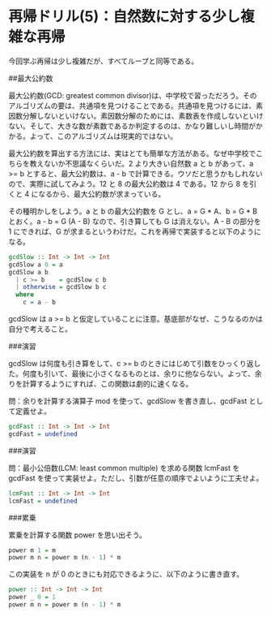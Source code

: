 # 再帰ドリル(5)：自然数に対する少し複雑な再帰

今回学ぶ再帰は少し複雑だが、すべてループと同等である。

##最大公約数

最大公約数(GCD: greatest common divisor)は、中学校で習っただろう。そのアルゴリズムの要は、共通項を見つけることである。共通項を見つけるには、素因数分解しないといけない。素因数分解のためには、素数表を作成しないといけない。そして、大きな数が素数であるか判定するのは、かなり難しいし時間がかかる。よって、このアルゴリズムは現実的ではない。

最大公約数を算出する方法には、実はとても簡単な方法がある。なぜ中学校でこちらを教えないか不思議なくらいだ。2 より大きい自然数 a と b があって、a >= b とすると、最大公約数は、a - b で計算できる。ウソだと思うかもしれないので、実際に試してみよう。12 と 8 の最大公約数は 4 である。12 から 8 を引くと 4 になるから、最大公約数が求まっている。

その種明かしをしよう。a と b の最大公約数を G とし、a = G * A、b = G * B とおく。a - b = G (A - B) なので、引き算しても G は消えない。A - B の部分を 1 にできれば、G が求まるというわけだ。これを再帰で実装すると以下のようになる。

```haskell
gcdSlow :: Int -> Int -> Int
gcdSlow a 0 = a
gcdSlow a b
  | c >= b    = gcdSlow c b
  | otherwise = gcdSlow b c
  where
    c = a - b
```

gcdSlow は a >= b と仮定していることに注意。基底部がなぜ、こうなるのかは自分で考えること。

###演習

gcdSlow は何度も引き算をして、c >= b のときにはじめて引数をひっくり返した。何度も引いて、最後に小さくなるものとは、余りに他ならない。よって、余りを計算するようにすれば、この関数は劇的に速くなる。

問：余りを計算する演算子 mod を使って、gcdSlow を書き直し、gcdFast として定義せよ。

```haskell
gcdFast :: Int -> Int -> Int
gcdFast = undefined
```

###演習

問：最小公倍数(LCM: least common multiple) を求める関数 lcmFast を gcdFast を使って実装せよ。ただし、引数が任意の順序でよいように工夫せよ。

```haskell
lcmFast :: Int -> Int -> Int
lcmFast = undefined
```

###累乗

累乗を計算する関数 power を思い出そう。

```haskell
power m 1 = m
power m n = power m (n - 1) * m
```

この実装を n が 0 のときにも対応できるように、以下のように書き直す。

```haskell
power :: Int -> Int -> Int
power _ 0 = 1
power m n = power m (n - 1) * m
```

